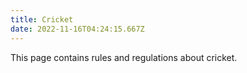 ```yaml
---
title: Cricket
date: 2022-11-16T04:24:15.667Z
---
```


This page contains rules and regulations about cricket.
